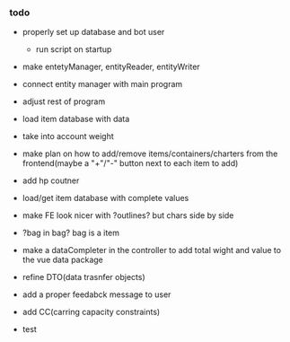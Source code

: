 ### todo




- properly set up database and bot user 
    - run script on startup

- make entetyManager, entityReader, entityWriter
- connect entity manager with main program
- adjust rest of program



- load item database with data
- take into account weight


- make plan on how to add/remove items/containers/charters from the frontend(maybe a "+"/"-" button next to each item to add)
- add hp coutner


- load/get item database with complete values
- make FE look nicer with ?outlines? but chars side by side

- ?bag in bag? bag is a item
- make  a dataCompleter in the controller to add total wight and value to the vue data package

- refine DTO(data trasnfer objects)
- add a proper feedabck message to user
- add CC(carring capacity constraints)



- test












